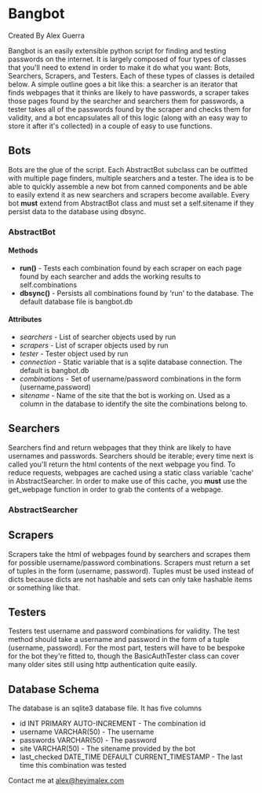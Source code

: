 # Bangbot
Created By Alex Guerra

Bangbot is an easily extensible python script for finding and testing passwords on the internet. It is largely composed of four types of classes that you'll need to extend in order to make it do what you want: Bots, Searchers, Scrapers, and Testers. Each of these types of classes is detailed below. A simple outline goes a bit like this: a searcher is an iterator that finds webpages that it thinks are likely to have passwords, a scraper takes those pages found by the searcher and searchers them for passwords, a tester takes all of the passwords found by the scraper and checks them for validity, and a bot encapsulates all of this logic (along with an easy way to store it after it's collected) in a couple of easy to use functions.

## Bots

Bots are the glue of the script. Each AbstractBot subclass can be outfitted with multiple page finders, multiple searchers and a tester. The idea is to be able to quickly assemble a new bot from canned components and be able to easily extend it as new searchers and scrapers become available. Every bot **must** extend from AbstractBot class and must set a self.sitename if they persist data to the database using dbsync.

### AbstractBot

#### Methods

*  **run()** - Tests each combination found by each scraper on each page found by each searcher and adds the working results to self.combinations
*	**dbsync()** - Persists all combinations found by 'run' to the database. The default database file is bangbot.db

#### Attributes

*	*searchers* - List of searcher objects used by run
*	*scrapers* - List of scraper objects used by run
*	*tester* - Tester object used by run
*	*connection* - Static variable that is a sqlite database connection. The default is bangbot.db
*	*combinations* - Set of username/password combinations in the form (username,password)
*	*sitename* - Name of the site that the bot is working on. Used as a column in the database to identify the site the combinations belong to.

## Searchers

Searchers find and return webpages that they think are likely to have usernames and passwords. Searchers should be iterable; every time next is called you'll return the html contents of the next webpage you find. To reduce requests, webpages are cached using a static class variable 'cache' in AbstractSearcher. In order to make use of this cache, you **must** use the get_webpage function in order to grab the contents of a webpage.

### AbstractSearcher

## Scrapers

Scrapers take the html of webpages found by searchers and scrapes them for possible username/password combinations. Scrapers must return a set of tuples in the form (username, password). Tuples must be used instead of dicts because dicts are not hashable and sets can only take hashable items or something like that.

## Testers

Testers test username and password combinations for validity. The test method should take a username and password in the form of a tuple (username, password). For the most part, testers will have to be bespoke for the bot they're fitted to, though the BasicAuthTester class can cover many older sites still using http authentication quite easily.

## Database Schema

The database is an sqlite3 database file. It has five columns

*	id INT PRIMARY AUTO-INCREMENT - The combination id
*	username VARCHAR(50) - The username
*	passwords VARCHAR(50) - The password
*	site VARCHAR(50) - The sitename provided by the bot
*	last_checked DATE_TIME DEFAULT CURRENT_TIMESTAMP - The last time this combination was tested

Contact me at alex@heyimalex.com